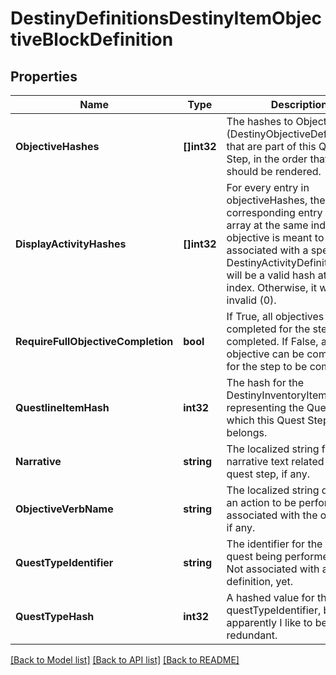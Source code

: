 # DestinyDefinitionsDestinyItemObjectiveBlockDefinition

## Properties
Name | Type | Description | Notes
------------ | ------------- | ------------- | -------------
**ObjectiveHashes** | **[]int32** | The hashes to Objectives (DestinyObjectiveDefinition) that are part of this Quest Step, in the order that they should be rendered. | [optional] [default to null]
**DisplayActivityHashes** | **[]int32** | For every entry in objectiveHashes, there is a corresponding entry in this array at the same index. If the objective is meant to be associated with a specific DestinyActivityDefinition, there will be a valid hash at that index. Otherwise, it will be invalid (0). | [optional] [default to null]
**RequireFullObjectiveCompletion** | **bool** | If True, all objectives must be completed for the step to be completed. If False, any one objective can be completed for the step to be completed. | [optional] [default to null]
**QuestlineItemHash** | **int32** | The hash for the DestinyInventoryItemDefinition representing the Quest to which this Quest Step belongs. | [optional] [default to null]
**Narrative** | **string** | The localized string for narrative text related to this quest step, if any. | [optional] [default to null]
**ObjectiveVerbName** | **string** | The localized string describing an action to be performed associated with the objectives, if any. | [optional] [default to null]
**QuestTypeIdentifier** | **string** | The identifier for the type of quest being performed, if any. Not associated with any fixed definition, yet. | [optional] [default to null]
**QuestTypeHash** | **int32** | A hashed value for the questTypeIdentifier, because apparently I like to be redundant. | [optional] [default to null]

[[Back to Model list]](../README.md#documentation-for-models) [[Back to API list]](../README.md#documentation-for-api-endpoints) [[Back to README]](../README.md)


